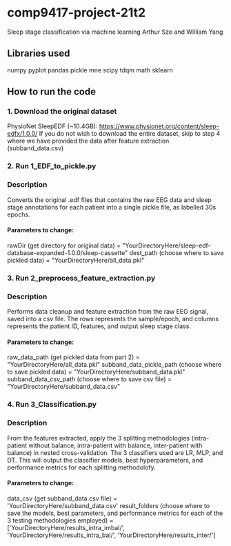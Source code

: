 # comp9417-project-21t2
Sleep stage classification via machine learning
Arthur Sze and William Yang

## Libraries used
numpy
pyplot
pandas
pickle
mne
scipy
tdqm
math
sklearn

## How to run the code

### 1. Download the original dataset
PhysioNet SleepEDF (~10.4GB): https://www.physionet.org/content/sleep-edfx/1.0.0/
If you do not wish to download the entire dataset, skip to step 4 where we have provided the data after feature extraction (subband_data.csv)

### 2. Run 1_EDF_to_pickle.py
### Description
Converts the original .edf files that contains the raw EEG data and sleep stage annotations for each patient into a single pickle file, as labelled 30s epochs.
#### Parameters to change:
rawDir (get directory for original data) = "YourDirectoryHere/sleep-edf-database-expanded-1.0.0/sleep-cassette"
dest_path (choose where to save pickled data) = "YourDirectoryHere/all_data.pkl"

### 3. Run 2_preprocess_feature_extraction.py
### Description
Performs data cleanup and feature extraction from the raw EEG signal, saved into a csv file. The rows represents the sample/epoch, and columns represents the patient ID, features, and output sleep stage class.
#### Parameters to change:
raw_data_path (get pickled data from part 2) = "YourDirectoryHere/all_data.pkl"
subband_data_pickle_path (choose where to save pickled data) = "YourDirectoryHere/subband_data.pkl"
subband_data_csv_path (choose where to save csv file) = "YourDirectoryHere/subband_data.csv"

### 4. Run 3_Classification.py
### Description
From the features extracted, apply the 3 splitting methodologies (intra-patient without balance, intra-patient with balance, inter-patient with balance) in nested cross-validation. The 3 classifiers used are LR, MLP, and DT. This will output the classifier models, best hyperparameters, and performance metrics for each splitting methodolofy.
#### Parameters to change:
data_csv (get subband_data.csv file) = 'YourDirectoryHere/subband_data.csv'
result_folders (choose where to save the models, best parameters, and performance metrics for each of the 3 testing methodologies employed) = ['YourDirectoryHere/results_intra_imbal/', 'YourDirectoryHere/results_intra_bal/', 'YourDirectoryHere/results_inter/']